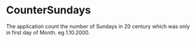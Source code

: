# CounterSundays
The application count the number of Sundays in 20 century which was only in first day of Month. eg 1.10.2000.
